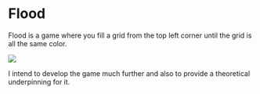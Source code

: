 # Flood

Flood is a game where you fill a grid from the top left corner until the grid is all the same color. 
   
![](https://gph.is/g/EJNDMbQ)

I intend to develop the game much further and also to provide a theoretical underpinning for it. 